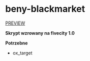 # beny-blackmarket
[PREVIEW](https://youtu.be/eELRyGSSmKY) 

**Skrypt wzrowany na fivecity 1.0**

**Potrzebne**
- ox_target
